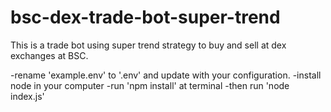 # bsc-dex-trade-bot-super-trend

This is a trade bot using super trend strategy to buy and sell at dex exchanges at BSC.

-rename 'example.env' to '.env' and update with your configuration.
-install node in your computer
-run 'npm install' at terminal
-then run 'node index.js'
